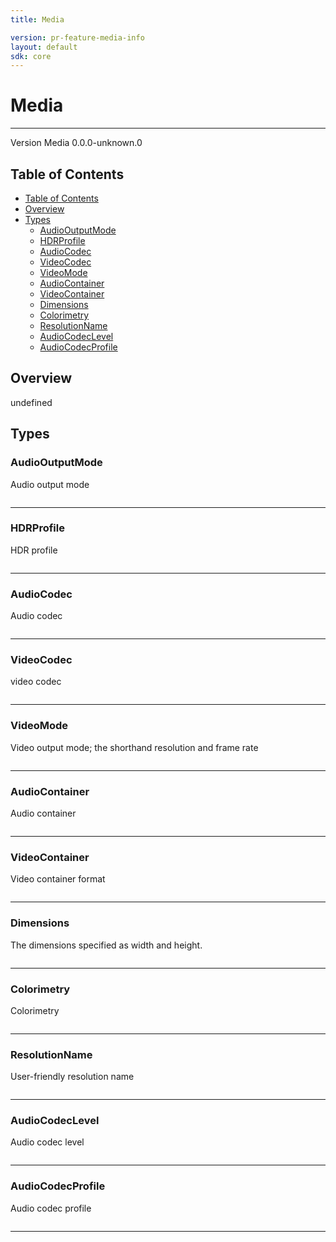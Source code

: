 ```yaml
---
title: Media

version: pr-feature-media-info
layout: default
sdk: core
---
```


# Media

---

Version Media 0.0.0-unknown.0

## Table of Contents

- [Table of Contents](#table-of-contents)
- [Overview](#overview)
- [Types](#types)
  - [AudioOutputMode](#audiooutputmode)
  - [HDRProfile](#hdrprofile)
  - [AudioCodec](#audiocodec)
  - [VideoCodec](#videocodec)
  - [VideoMode](#videomode)
  - [AudioContainer](#audiocontainer)
  - [VideoContainer](#videocontainer)
  - [Dimensions](#dimensions)
  - [Colorimetry](#colorimetry)
  - [ResolutionName](#resolutionname)
  - [AudioCodecLevel](#audiocodeclevel)
  - [AudioCodecProfile](#audiocodecprofile)

## Overview

undefined

## Types

### AudioOutputMode

Audio output mode

```typescript

```

---

### HDRProfile

HDR profile

```typescript

```

---

### AudioCodec

Audio codec

```typescript

```

---

### VideoCodec

video codec

```typescript

```

---

### VideoMode

Video output mode; the shorthand resolution and frame rate

```typescript

```

---

### AudioContainer

Audio container

```typescript

```

---

### VideoContainer

Video container format

```typescript

```

---

### Dimensions

The dimensions specified as width and height.

```typescript

```

---

### Colorimetry

Colorimetry

```typescript

```

---

### ResolutionName

User-friendly resolution name

```typescript

```

---

### AudioCodecLevel

Audio codec level

```typescript

```

---

### AudioCodecProfile

Audio codec profile

```typescript

```

---
